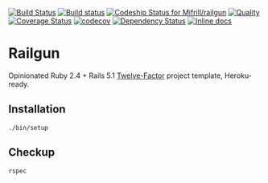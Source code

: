 [![Build Status](https://travis-ci.org/Mifrill/railgun.svg?branch=master)](https://travis-ci.org/Mifrill/railgun)
[![Build status](https://ci.appveyor.com/api/projects/status/pvt5qew0jcpt33io?svg=true)](https://ci.appveyor.com/project/Mifrill/railgun)
[ ![Codeship Status for Mifrill/railgun](https://app.codeship.com/projects/91820200-58e3-0135-e5b0-46d534d134a5/status?branch=master)](https://app.codeship.com/projects/236469)
[![Quality](http://img.shields.io/codeclimate/github/zharikovpro/railgun.svg)](https://codeclimate.com/github/zharikovpro/railgun)
[![Coverage Status](https://img.shields.io/codeclimate/coverage/github/Mifrill/railgun.svg)](https://codeclimate.com/github/mifrill/railgun)
[![codecov](https://codecov.io/gh/Mifrill/railgun/branch/master/graph/badge.svg)](https://codecov.io/gh/Mifrill/railgun)
[![Dependency Status](https://gemnasium.com/badges/github.com/zharikovpro/railgun.svg)](https://gemnasium.com/github.com/zharikovpro/railgun)
[![Inline docs](http://inch-ci.org/github/zharikovpro/railgun.svg?branch=master)](http://inch-ci.org/github/zharikovpro/railgun)

Railgun
=======

Opinionated Ruby 2.4 + Rails 5.1 [Twelve-Factor](http://12factor.net/) project template, Heroku-ready. 

Installation
------------

`./bin/setup`

Checkup
-------

`rspec`
